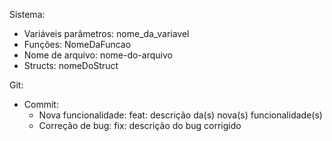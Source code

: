Sistema:

- Variáveis parâmetros: nome\_da\_variavel
- Funções: NomeDaFuncao
- Nome de arquivo: nome-do-arquivo
- Structs: nomeDoStruct

Git:

- Commit: 
  - Nova funcionalidade: feat: descrição da(s) nova(s) funcionalidade(s)
  - Correção de bug: fix: descrição do bug corrigido
